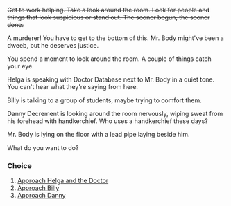 ~~Get to work helping. Take a look around the room. Look for people and things that look suspicious or stand out. The sooner begun, the sooner done.~~

A murderer! You have to get to the bottom of this. Mr. Body might've been a dweeb, but he deserves justice.

You spend a moment to look around the room. A couple of things catch your eye.

Helga is speaking with Doctor Database next to Mr. Body in a quiet tone. You can't hear what they're saying from here.

Billy is talking to a group of students, maybe trying to comfort them.

Danny Decrement is looking around the room nervously, wiping sweat from his forehead with handkerchief. Who uses a handkerchief these days?

Mr. Body is lying on the floor with a lead pipe laying beside him.

What do you want to do?

### Choice

1. [Approach Helga and the Doctor](3a.md)
2. [Approach Billy](3b.md)
3. [Approach Danny](3c.md)
